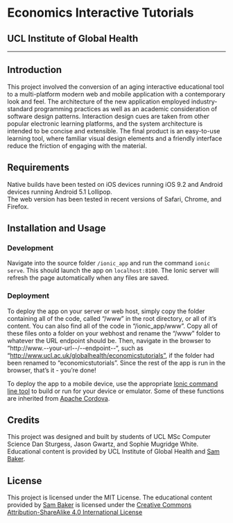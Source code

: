 # Economics Interactive Tutorials
## UCL Institute of Global Health

-------------------

## Introduction

This project involved the conversion of an aging interactive educational tool to a multi-platform modern web and mobile application with a contemporary look and feel. The architecture of the new application employed industry-standard programming practices as well as an academic consideration of software design patterns. Interaction design cues are taken from other popular electronic learning platforms, and the system architecture is intended to be concise and extensible. The final product is an easy-to-use learning tool, where familiar visual design elements and a friendly interface reduce the friction of engaging with the material.

## Requirements

Native builds have been tested on iOS devices running iOS 9.2 and Android devices running Android 5.1 Lollipop.  
The web version has been tested in recent versions of Safari, Chrome, and Firefox.

## Installation and Usage

### Development

Navigate into the source folder `/ionic_app` and run the command `ionic serve`. This should launch the app on `localhost:8100`. The Ionic server will refresh the page automatically when any files are saved.

### Deployment

To deploy the app on your server or web host, simply copy the folder containing all of the code, called “/www” in the root directory, or all of it’s content. You can also find all of the code in “/ionic_app/www”. Copy all of these files onto a folder on your webhost and rename the “/www” folder to whatever the URL endpoint should be. Then, navigate in the browser to “http://www.--your-url--/--endpoint--“, such as “http://www.ucl.ac.uk/globalhealth/economicstutorials”, if the folder had been renamed to “economicstutorials”. Since the rest of the app is run in the browser, that’s it - you’re done!

To deploy the app to a mobile device, use the appropriate [Ionic command line tool](http://ionicframework.com/docs/cli/run.html) to build or run for your device or emulator. Some of these functions are inherited from [Apache Cordova](https://cordova.apache.org/docs/en/latest/guide/overview/).

## Credits

This project was designed and built by students of UCL MSc Computer Science Dan Sturgess, Jason Gwartz, and Sophie Mugridge White.  
Educational content is provided by UCL Institute of Global Health and [Sam Baker](http://www.sambaker.com).


## License

This project is licensed under the MIT License. The educational content provided by [Sam Baker](http://www.sambaker.com) is licensed under  the [Creative Commons Attribution-ShareAlike 4.0 International License](http://creativecommons.org/licenses/by-sa/4.0/)